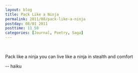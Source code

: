```yaml
---
layout: blog
title: Pack Like a Ninja
permalink: 2011/08/pack-like-a-ninja
postday: 08/01 2011
posttime: 11_50
categories: [Journal, Poetry, Saga]
---
```


<br>

Pack like a ninja
you can live like a ninja
in stealth and comfort


-- haiku
<br>
